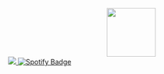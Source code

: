 
<div id="header" align="center">
  <img src="https://media.giphy.com/media/QDjpIL6oNCVZ4qzGs7/giphy.gif" width="100"/>
</div>

<div id= "badges">
  <a href="https://www.linkedin.com/in/michael01890/">
    <img src = "https://img.shields.io/badge/LinkedIn-blue?logo=linkedin&logoColor=white&style=for-the-badge"/>
  </a>
  
  <a href="https://open.spotify.com/artist/30XIlso2NPwitC5zUkrz6l?si=msGAO6GrTOaAVyIha9uRQg">
    <img src="https://img.shields.io/badge/Spotify-darkgreen?style=for-the-badge&logo=spotify&logoColor=white" alt="Spotify Badge"/>
  </a>
</div>
